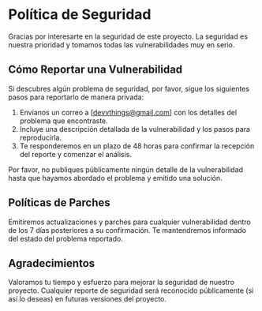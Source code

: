 # Política de Seguridad

Gracias por interesarte en la seguridad de este proyecto. La seguridad es nuestra prioridad y tomamos todas las vulnerabilidades muy en serio.

## Cómo Reportar una Vulnerabilidad

Si descubres algún problema de seguridad, por favor, sigue los siguientes pasos para reportarlo de manera privada:

1. Envíanos un correo a [devvthings@gmail.com] con los detalles del problema que encontraste.
2. Incluye una descripción detallada de la vulnerabilidad y los pasos para reproducirla.
3. Te responderemos en un plazo de 48 horas para confirmar la recepción del reporte y comenzar el análisis.

Por favor, no publiques públicamente ningún detalle de la vulnerabilidad hasta que hayamos abordado el problema y emitido una solución.

## Políticas de Parches

Emitiremos actualizaciones y parches para cualquier vulnerabilidad dentro de los 7 días posteriores a su confirmación. Te mantendremos informado del estado del problema reportado.

## Agradecimientos

Valoramos tu tiempo y esfuerzo para mejorar la seguridad de nuestro proyecto. Cualquier reporte de seguridad será reconocido públicamente (si así lo deseas) en futuras versiones del proyecto.
